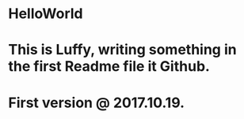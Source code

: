 # HelloWorld
# This is Luffy, writing something in the first Readme file it Github.
# First version @ 2017.10.19.
